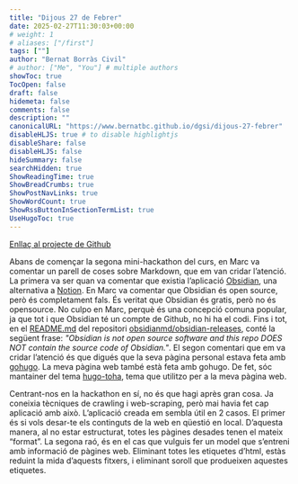 ```yaml
---
title: "Dijous 27 de Febrer"
date: 2025-02-27T11:30:03+00:00
# weight: 1
# aliases: ["/first"]
tags: [""]
author: "Bernat Borràs Civil"
# author: ["Me", "You"] # multiple authors
showToc: true
TocOpen: false
draft: false
hidemeta: false
comments: false
description: ""
canonicalURL: "https://www.bernatbc.github.io/dgsi/dijous-27-febrer"
disableHLJS: true # to disable highlightjs
disableShare: false
disableHLJS: false
hideSummary: false
searchHidden: true
ShowReadingTime: true
ShowBreadCrumbs: true
ShowPostNavLinks: true
ShowWordCount: true
ShowRssButtonInSectionTermList: true
UseHugoToc: true
---
```


[Enllaç al projecte de Github](https://github.com/DGSI-UPC/Web-to-Markdown)

Abans de començar la segona mini-hackathon del curs, en Marc va comentar un parell de coses sobre Markdown, que em van cridar l’atenció. La primera va ser quan va comentar que existia l’aplicació [Obsidian](https://obsidian.md/), una alternativa a [Notion](https://www.notion.com/). En Marc va comentar que Obsidian és open source, però és completament fals. És veritat que Obsidian és gratis, però no és opensource. No culpo en Marc, perquè és una concepció comuna popular, ja que tot i que Obsidian té un compte de Github, no hi ha el codi. Fins i tot, en el [README.md](https://github.com/obsidianmd/obsidian-releases/blob/master/README.md) del repositori [obsidianmd/obsidian-releases](https://github.com/obsidianmd/obsidian-releases), conté la següent frase: _"Obsidian is not open source software and this repo DOES NOT contain the source code of Obsidian."_. El segon comentari que em va cridar l’atenció és que digués que la seva pàgina personal estava feta amb [gohugo](https://gohugo.io/). La meva pàgina web també està feta amb gohugo. De fet, sóc mantainer del tema [hugo-toha](https://github.com/hugo-toha), tema que utilitzo per a la meva pàgina web.

Centrant-nos en la hackathon en sí, no és que hagi après gran cosa. Ja coneixia tècniques de crawling i web-scraping, però mai havia fet cap aplicació amb això. L’aplicació creada em sembla útil en 2 casos. El primer és si vols desar-te els continguts de la web en qüestió en local. D’aquesta manera, al no estar estructurat, totes les pàgines desades tenen el mateix “format”. La segona raó, és en el cas que vulguis fer un model que s’entreni amb informació de pàgines web. Eliminant totes les etiquetes d’html, estàs reduint la mida d’aquests fitxers, i eliminant soroll que produeixen aquestes etiquetes.